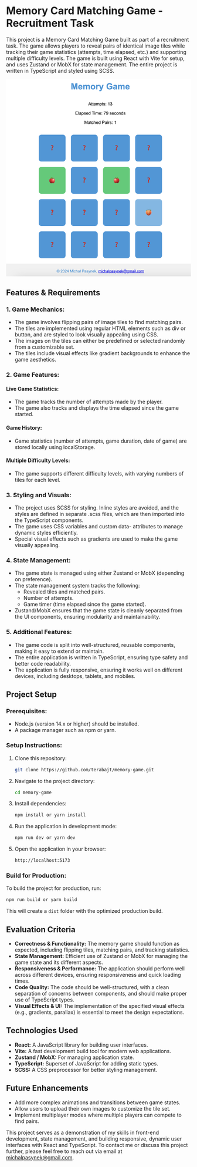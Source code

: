 # Memory Card Matching Game - Recruitment Task

This project is a Memory Card Matching Game built as part of a recruitment task. The game allows players to reveal pairs of identical image tiles while tracking their game statistics (attempts, time elapsed, etc.) and supporting multiple difficulty levels. The game is built using React with Vite for setup, and uses Zustand or MobX for state management. The entire project is written in TypeScript and styled using SCSS.

![Memory Game](https://raw.githubusercontent.com/terabajt/memory-game/refs/heads/main/src/assets/memory-game.png)

## Features & Requirements

### 1. Game Mechanics:

-   The game involves flipping pairs of image tiles to find matching pairs.
-   The tiles are implemented using regular HTML elements such as div or button, and are styled to look visually appealing using CSS.
-   The images on the tiles can either be predefined or selected randomly from a customizable set.
-   The tiles include visual effects like gradient backgrounds to enhance the game aesthetics.

### 2. Game Features:

#### Live Game Statistics:

-   The game tracks the number of attempts made by the player.
-   The game also tracks and displays the time elapsed since the game started.

#### Game History:

-   Game statistics (number of attempts, game duration, date of game) are stored locally using localStorage.

#### Multiple Difficulty Levels:

-   The game supports different difficulty levels, with varying numbers of tiles for each level.

### 3. Styling and Visuals:

-   The project uses SCSS for styling. Inline styles are avoided, and the styles are defined in separate .scss files, which are then imported into the TypeScript components.
-   The game uses CSS variables and custom data- attributes to manage dynamic styles efficiently.
-   Special visual effects such as gradients are used to make the game visually appealing.

### 4. State Management:

-   The game state is managed using either Zustand or MobX (depending on preference).
-   The state management system tracks the following:
    -   Revealed tiles and matched pairs.
    -   Number of attempts.
    -   Game timer (time elapsed since the game started).
-   Zustand/MobX ensures that the game state is cleanly separated from the UI components, ensuring modularity and maintainability.

### 5. Additional Features:

-   The game code is split into well-structured, reusable components, making it easy to extend or maintain.
-   The entire application is written in TypeScript, ensuring type safety and better code readability.
-   The application is fully responsive, ensuring it works well on different devices, including desktops, tablets, and mobiles.

## Project Setup

### Prerequisites:

-   Node.js (version 14.x or higher) should be installed.
-   A package manager such as npm or yarn.

### Setup Instructions:

1. Clone this repository:

    ```sh
    git clone https://github.com/terabajt/memory-game.git
    ```

2. Navigate to the project directory:
    ```sh
    cd memory-game
    ```
3. Install dependencies:
    ```sh
    npm install or yarn install
    ```
4. Run the application in development mode:
    ```sh
    npm run dev or yarn dev
    ```
5. Open the application in your browser:
    ```sh
    http://localhost:5173
    ```

### Build for Production:

To build the project for production, run:

```sh
npm run build or yarn build
```

This will create a `dist` folder with the optimized production build.

## Evaluation Criteria

-   **Correctness & Functionality:** The memory game should function as expected, including flipping tiles, matching pairs, and tracking statistics.
-   **State Management:** Efficient use of Zustand or MobX for managing the game state and its different aspects.
-   **Responsiveness & Performance:** The application should perform well across different devices, ensuring responsiveness and quick loading times.
-   **Code Quality:** The code should be well-structured, with a clean separation of concerns between components, and should make proper use of TypeScript types.
-   **Visual Effects & UI:** The implementation of the specified visual effects (e.g., gradients, parallax) is essential to meet the design expectations.

## Technologies Used

-   **React:** A JavaScript library for building user interfaces.
-   **Vite:** A fast development build tool for modern web applications.
-   **Zustand / MobX:** For managing application state.
-   **TypeScript:** Superset of JavaScript for adding static types.
-   **SCSS:** A CSS preprocessor for better styling management.

## Future Enhancements

-   Add more complex animations and transitions between game states.
-   Allow users to upload their own images to customize the tile set.
-   Implement multiplayer modes where multiple players can compete to find pairs.

This project serves as a demonstration of my skills in front-end development, state management, and building responsive, dynamic user interfaces with React and TypeScript. To contact me or discuss this project further, please feel free to reach out via email at [michalpasynek@gmail.com](mailto:michalpasynek@gmail.com).
